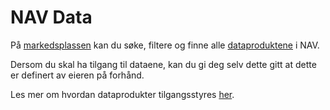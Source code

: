 # NAV Data

På [markedsplassen](https://data.intern.nav.no) kan du søke, filtere og finne alle [dataproduktene](../definisjon.md) i NAV.

Dersom du skal ha tilgang til dataene, kan du gi deg selv dette gitt at dette er definert av eieren på forhånd.

Les mer om hvordan dataprodukter tilgangsstyres [her](../forvalte/tilgangsstyring.md).